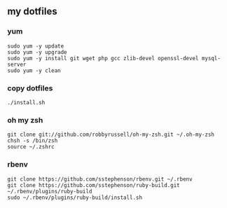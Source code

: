 ## my dotfiles

### yum

```
sudo yum -y update
sudo yum -y upgrade
sudo yum -y install git wget php gcc zlib-devel openssl-devel mysql-server
sudo yum -y clean
```

### copy dotfiles

```
./install.sh
```

### oh my zsh

```
git clone git://github.com/robbyrussell/oh-my-zsh.git ~/.oh-my-zsh
chsh -s /bin/zsh
source ~/.zshrc
```

### rbenv

```
git clone https://github.com/sstephenson/rbenv.git ~/.rbenv
git clone https://github.com/sstephenson/ruby-build.git ~/.rbenv/plugins/ruby-build
sudo ~/.rbenv/plugins/ruby-build/install.sh
```

